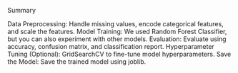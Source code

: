 Summary

Data Preprocessing: Handle missing values, encode categorical features, and scale the features.
Model Training: We used Random Forest Classifier, but you can also experiment with other models.
Evaluation: Evaluate using accuracy, confusion matrix, and classification report.
Hyperparameter Tuning (Optional): GridSearchCV to fine-tune model hyperparameters.
Save the Model: Save the trained model using joblib.
